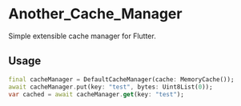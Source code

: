 # Another_Cache_Manager

Simple extensible cache manager for Flutter.

## Usage

```dart
final cacheManager = DefaultCacheManager(cache: MemoryCache());
await cacheManager.put(key: "test", bytes: Uint8List(0));
var cached = await cacheManager.get(key: "test");
```

